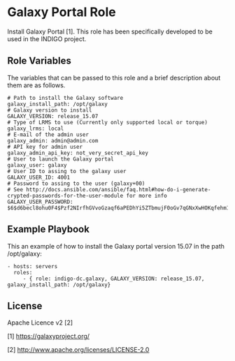 Galaxy Portal Role 
==================

Install Galaxy Portal [1]. This role has been specifically developed to be used in the INDIGO project.

Role Variables
--------------

The variables that can be passed to this role and a brief description about them are as follows.

	# Path to install the Galaxy software
	galaxy_install_path: /opt/galaxy
	# Galaxy version to install
	GALAXY_VERSION: release_15.07
	# Type of LRMS to use (Currently only supported local or torque)
	galaxy_lrms: local
	# E-mail of the admin user
	galaxy_admin: admin@admin.com
	# API key for admin user
	galaxy_admin_api_key: not_very_secret_api_key
	# User to launch the Galaxy portal
	galaxy_user: galaxy
	# User ID to assing to the galaxy user
	GALAXY_USER_ID: 4001
	# Password to assing to the user (galaxy+00)
	# See http://docs.ansible.com/ansible/faq.html#how-do-i-generate-crypted-passwords-for-the-user-module for more info
	GALAXY_USER_PASSWORD: $6$d6becl8ohu0F4$Pzf2NIrfhGVvoGzaqf6aPEDhYi5ZTbmujF0oGv7qGNxXwHOKqfehm197YzEGZqJ4lwxDL5jWU6goqeaMHic3s0


Example Playbook
----------------

This an example of how to install the Galaxy portal version 15.07 in the path /opt/galaxy:

    - hosts: servers
      roles:
         - { role: indigo-dc.galaxy, GALAXY_VERSION: release_15.07,  galaxy_install_path: /opt/galaxy}

License
-------

Apache Licence v2 [2]

[1] https://galaxyproject.org/

[2] http://www.apache.org/licenses/LICENSE-2.0

